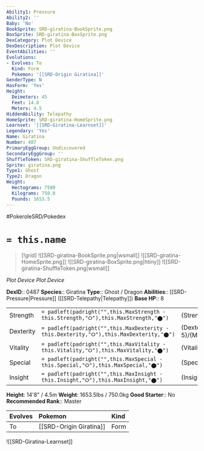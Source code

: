 ```yaml
---
Ability1: Pressure
Ability2: ''
Baby: 'No'
BookSprite: SRD-giratina-BookSprite.png
BoxSprite: SRD-giratina-BoxSprite.png
DexCategory: Plot Device
DexDescription: Plot Device
EventAbilities: ''
Evolutions:
- Evolves: To
  Kind: Form
  Pokemon: '[[SRD-Origin Giratina]]'
GenderType: N
HasForm: 'Yes'
Height:
  Deimeters: 45
  Feet: 14.8
  Meters: 4.5
HiddenAbility: Telepathy
HomeSprite: SRD-giratina-HomeSprite.png
Learnset: '[[SRD-Giratina-Learnset]]'
Legendary: 'Yes'
Name: Giratina
Number: 487
PrimaryEggGroup: Undiscovered
SecondaryEggGroup: ''
ShuffleToken: SRD-giratina-ShuffleToken.png
Sprite: giratina.png
Type1: Ghost
Type2: Dragon
Weight:
  Hectograms: 7500
  Kilograms: 750.0
  Pounds: 1653.5
---
```


#PokeroleSRD/Pokedex

# `= this.name`

> [!grid]
> ![[SRD-giratina-BookSprite.png|wsmall]]
> ![[SRD-giratina-HomeSprite.png]]
> ![[SRD-giratina-BoxSprite.png|htiny]]
> ![[SRD-giratina-ShuffleToken.png|wsmall]]


*Plot Device*
*Plot Device*

**DexID**:: 0487
**Species**:: Giratina
**Type**:: Ghost / Dragon
**Abilities**:: [[SRD-Pressure|Pressure]] ([[SRD-Telepathy|Telepathy]])
**Base HP**:: 8

|           |                                                                                        |                                          |
| --------- | -------------------------------------------------------------------------------------- | ---------------------------------------- |
| Strength  | `= padleft(padright("",this.MaxStrength - this.Strength,"⭘"),this.MaxStrength,"⬤")`    | (Strength::6)/(MaxStrength::6)   |
| Dexterity | `= padleft(padright("",this.MaxDexterity - this.Dexterity,"⭘"),this.MaxDexterity,"⬤")` | (Dexterity:: 5)/(MaxDexterity::5) |
| Vitality  | `= padleft(padright("",this.MaxVitality - this.Vitality,"⭘"),this.MaxVitality,"⬤")`    | (Vitality::7)/(MaxVitality::7)   |
| Special   | `= padleft(padright("",this.MaxSpecial - this.Special,"⭘"),this.MaxSpecial,"⬤")`       | (Special::6)/(MaxSpecial::6)     |
| Insight   | `= padleft(padright("",this.MaxInsight - this.Insight,"⭘"),this.MaxInsight,"⬤")`       | (Insight::7)/(MaxInsight::7)     |

**Height**: 14'8" / 4.5m
**Weight**: 1653.5lbs / 750.0kg
**Good Starter**:: No
**Recommended Rank**:: Master

| Evolves   | Pokemon                 | Kind   |
|:----------|:------------------------|:-------|
| To        | [[SRD-Origin Giratina]] | Form   |

![[SRD-Giratina-Learnset]]